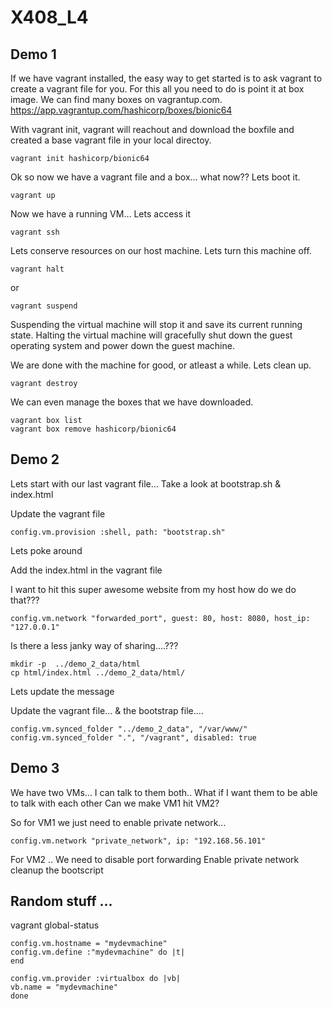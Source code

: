 # X408_L4


## Demo 1

If we have vagrant installed, the easy way to get started is to ask vagrant to create a vagrant file for you.  For this all you need to do is point it at box image.  We can find many boxes on vagrantup.com.
https://app.vagrantup.com/hashicorp/boxes/bionic64

With vagrant init, vagrant will reachout and download the boxfile and created a base vagrant file in your local directoy.

```
vagrant init hashicorp/bionic64

```

Ok so now we have a vagrant file and a box... what now?? Lets boot it.

```
vagrant up
```

Now we have a running VM... Lets access it

```
vagrant ssh
```

Lets conserve resources on our host machine. Lets turn this machine off.

```
vagrant halt
```
or
```
vagrant suspend
```
Suspending the virtual machine will stop it and save its current running state.
Halting the virtual machine will gracefully shut down the guest operating system and power down the guest machine.



We are done with the machine for good, or atleast a while.  Lets clean up.
```
vagrant destroy
```

We can even manage the boxes that we have downloaded.
```
vagrant box list
vagrant box remove hashicorp/bionic64

```

## Demo 2

Lets start with our last vagrant file...
Take a look at bootstrap.sh & index.html

Update the vagrant file
```
config.vm.provision :shell, path: "bootstrap.sh"
```

Lets poke around

Add the index.html in the vagrant file

I want to hit this super awesome website from my host how do we do that???
```
config.vm.network "forwarded_port", guest: 80, host: 8080, host_ip: "127.0.0.1"

```


Is there a less janky way of sharing....???

```
mkdir -p  ../demo_2_data/html
cp html/index.html ../demo_2_data/html/
```
Lets update the message

Update the vagrant file... & the bootstrap file....

```
config.vm.synced_folder "../demo_2_data", "/var/www/"
config.vm.synced_folder ".", "/vagrant", disabled: true
```

## Demo 3

We have two VMs... I can talk to them both.. What if I want them to be able to talk with each other
Can we make VM1 hit VM2?

So for VM1 we just need to enable private network...
```
config.vm.network "private_network", ip: "192.168.56.101"

```

For VM2 ..
We need to disable port forwarding
Enable private network
cleanup the bootscript

## Random stuff ...

vagrant global-status

```
config.vm.hostname = "mydevmachine"
config.vm.define :"mydevmachine" do |t|
end

config.vm.provider :virtualbox do |vb|
vb.name = "mydevmachine"
done



```
